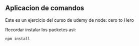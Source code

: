 ## Aplicacion de comandos

Este es un ejercicio del curso de udemy de node: cero to Hero

Recordar instalar los packetes asi:

```
npm install
```